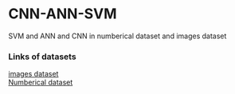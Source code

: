 # CNN-ANN-SVM
SVM and ANN and CNN in numberical dataset and images dataset
<h3>Links of datasets</h3>
<a href="https://www.kaggle.com/puneet6060/intel-image-classification">images dataset</a>
<br>
<a href="https://www.kaggle.com/uciml/pima-indians-diabetes-database">Numberical dataset</a>
